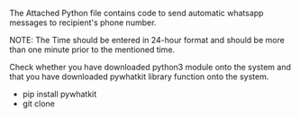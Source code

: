 The Attached Python file contains code to send automatic whatsapp messages to recipient's phone number.

NOTE:
      The Time should be entered in 24-hour format and should be more than one minute prior to the mentioned time. 
      
Check whether you have downloaded python3 module onto the system and that you have downloaded pywhatkit library function onto the system.

* pip install pywhatkit
* git clone 
